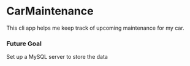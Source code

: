 # CarMaintenance
This cli app helps me keep track of upcoming maintenance for my car.

### Future Goal
Set up a MySQL server to store the data
